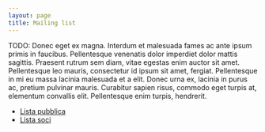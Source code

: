 ```yaml
---
layout: page
title: Mailing list
---
```


TODO: Donec eget ex magna. Interdum et malesuada fames ac ante ipsum primis in faucibus. Pellentesque venenatis dolor imperdiet dolor mattis sagittis. Praesent rutrum sem diam, vitae egestas enim auctor sit amet. Pellentesque leo mauris, consectetur id ipsum sit amet, fergiat. Pellentesque in mi eu massa lacinia malesuada et a elit. Donec urna ex, lacinia in purus ac, pretium pulvinar mauris. Curabitur sapien risus, commodo eget turpis at, elementum convallis elit. Pellentesque enim turpis, hendrerit.

* [Lista pubblica](http://mail.openlabs.it/mailman/listinfo/openlabs-ml_openlabs.it)
* [Lista soci](http://mail.openlabs.it/mailman/listinfo/soci_openlabs.it)
